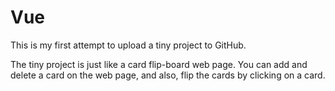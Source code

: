 # Vue
This is my first attempt to upload a tiny project to GitHub. 

The tiny project is just like a card flip-board web page. You can add and delete a card on the web page, and also, flip the cards by clicking on a card. 
